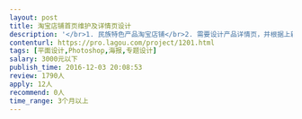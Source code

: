 ```yaml
---                
layout: post       
title: 淘宝店铺首页维护及详情页设计           
description: '</br>1. 民族特色产品淘宝店铺</br>2. 需要设计产品详情页，并根据上新产品调整首页及海报</br>3. 要求：1年以上淘宝设计经验，对色彩敏锐度高，对民族文化有兴趣</br>'     
contenturl: https://pro.lagou.com/project/1201.html      
tags: [平面设计,Photoshop,海报,专题设计]            
salary: 3000元以下          
publish_time: 2016-12-03 20:08:53         
review: 1790人                   
apply: 12人                   
recommend: 0人                   
time_range: 3个月以上              
---                 
```

